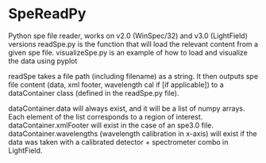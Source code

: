 # SpeReadPy
Python spe file reader, works on v2.0 (WinSpec/32) and v3.0 (LightField) versions
readSpe.py is the function that will load the relevant content from a given spe file.
visualizeSpe.py is an example of how to load and visualize the data using pyplot

readSpe takes a file path (including filename) as a string. It then outputs spe file content (data, xml footer, wavelength cal if [if applicable]) to a dataContainer class (defined in the readSpe.py file).

dataContainer.data will always exist, and it will be a list of numpy arrays. Each element of the list corresponds to a region of interest.
dataContainer.xmlFooter will exist in the case of an spe3.0 file.
dataContainer.wavelengths (wavelength calibration in x-axis) will exist if the data was taken with a calibrated detector + spectrometer combo in LightField.
